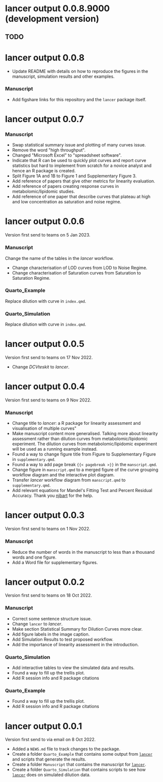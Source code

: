 # lancer output 0.0.8.9000 (development version)

## TODO

# lancer output 0.0.8

* Update README with details on how to reproduce the figures in the manuscript, simulation results and other examples.

### Manuscript

* Add figshare links for this repository and the `lancer` package itself.

# lancer output 0.0.7

### Manuscript

* Swap statistical summary issue and plotting of many curves issue.
* Remove the word "high throughput".
* Changed "Microsoft Excel" to "spreadsheet software".
* Indicate that R can be used to quickly plot curves and report curve statistics but hard to implement from scratch for a novice analyst and hence an R package is created.
* Split Figure 1A and 1B to Figure 1 and Supplementary Figure 3.
* Add reference of papers that give other metrics for linearity evaluation.
* Add reference of papers creating response curves in metabolomic/lipidomic studies.
* Add reference of one paper that describe curves that plateau at high and low concentration as saturation and noise regime.

# lancer output 0.0.6

Version first send to teams on 5 Jan 2023.

### Manuscript

Change the name of the tables in the *lancer* workflow.

* Change characterisation of LOD curves from LOD to Noise Regime.
* Change characterisation of Saturation curves from Saturation to Saturation Regime.

### Quarto_Example

Replace dilution with curve in `index.qmd`.

### Quarto_Simulation

Replace dilution with curve in `index.qmd`.

# lancer output 0.0.5

Version first send to teams on 17 Nov 2022.

* Change *DCVteskit* to *lancer*.

# lancer output 0.0.4

Version first send to teams on 9 Nov 2022.

### Manuscript

* Change title to *lancer*: a R package for linearity assessment and visualisation of multiple curves"
* Make manuscript content more generalised. Talking more about linearity assessment rather than dilution curves from metabolomic/lipidomic experiment. The dilution curves from metabolomic/lipidomic experiment will be used as a running example instead.
* Found a way to change figure title from Figure to Supplementary Figure in `supplementary.qmd`.
* Found a way to add page break `{{< pagebreak >}}` in the `manscript.qmd`.
* Change figure in `manscript.qmd` to a merged figure of the curve grouping workflow diagram and the interactive plot diagram.
* Transfer *lancer* workflow diagram from `manscript.qmd` to `supplementary.qmd`.
* Add relevant equations for Mandel's Fitting Test and Percent Residual Accuracy. Thank you [njbart](https://github.com/quarto-dev/quarto-cli/discussions/3236) for the help.

# lancer output 0.0.3

Version first send to teams on 1 Nov 2022.

### Manuscript

* Reduce the number of words in the manuscript to less than a thousand words and one figure.
* Add a Word file for supplementary figures.

# lancer output 0.0.2

Version first send to teams on 18 Oct 2022.

### Manuscript

* Correct some sentence structure issue.
* Change `lancer` to *lancer*.
* Make section Statistical Summary for Dilution Curves more clear.
* Add figure labels in the image caption.
* Add Simulation Results to test proposed workflow.
* Add the importance of linearity assessment in the introduction.

### Quarto_Simulation

* Add interactive tables to view the simulated data and results.
* Found a way to fill up the trellis plot.
* Add R session info and R package citations

### Quarto_Example

* Found a way to fill up the trellis plot.
* Add R session info and R package citations

# lancer output 0.0.1

Version first send to via email on 8 Oct 2022.

* Added a `NEWS.md` file to track changes to the package.
* Create a folder `Quarto_Example` that contains some output from [`lancer`](https://github.com/SLINGhub/lancer) and scripts that generate the results.
* Create a folder `Manuscript` that contains the manuscript for [`lancer`](https://github.com/SLINGhub/lancer).
* Create a folder `Quarto_Simulation` that contains scripts to see how [`lancer`](https://github.com/SLINGhub/lancer) does on simulated dilution data.
